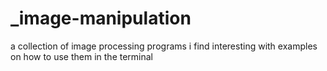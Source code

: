 # _image-manipulation
a collection of image processing programs i find interesting with examples on how to use them in the terminal
